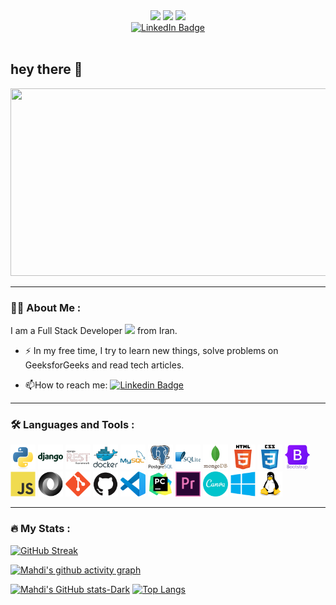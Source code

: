 <div class="row">
  <div class="column" id="header" align="center">
    <img   src="https://i.giphy.com/media/v1.Y2lkPTc5MGI3NjExdWxnbDlraDEwejFkbGRpYTZqNzJ6NWZ0aThpMXl2NTlodjVob3lpaCZlcD12MV9pbnRlcm5hbF9naWZfYnlfaWQmY3Q9Zw/oOxSXI5D2cvc6kYSvw/giphy-downsized-large.gif" width="150"/>
    <img       src="https://i.giphy.com/media/v1.Y2lkPTc5MGI3NjExcTlhYmF1ajFxc3F4YXU3b3V3OW9mbTAxczVrZHdnZHZ5aXJt  cnprZiZlcD12MV9pbnRlcm5hbF9naWZfYnlfaWQmY3Q9Zw/HscDLzkO8EOTmgkhQP/giphy.gif" width="150"/>
     <img   src="https://i.giphy.com/media/v1.Y2lkPTc5MGI3NjExeHR4ZXFheGN5Y2N4a2c3ZmwyaWQybTFza29mdjBuNjg2bHR4  Y2V0cCZlcD12MV9pbnRlcm5hbF9naWZfYnlfaWQmY3Q9Zw/wwg1suUiTbCY8H8vIA/giphy-downsized-large.gif"     width="150"/>
  </div>
  
  <div class="column" id="header" align="center">
   
  </div>
</div>
<div id="badges" align="center">
  <a href="https://www.linkedin.co/in/mahdi-fatemiy-kia/">
    <img src="https://img.shields.io/badge/LinkedIn-blue?style=for-the-badge&logo=linkedin&logoColor=white" alt="LinkedIn Badge"/>
  </a>
</div>
<div id="badges" align="center">
  <img src="https://komarev.com/ghpvc/?username=Mahdi-fatemii&style=flat-square&color=blue" alt=""/>
</div>

##                                       hey there 👋

  <div align="center">
  <img src="https://i.giphy.com/media/v1.Y2lkPTc5MGI3NjExMGo5OXhzdGdmdHAyb3YxcTJxcHJhNjR1c3lucG5hYnd3eWJnenRmYyZlcD12MV9pbnRlcm5hbF9naWZfYnlfaWQmY3Q9Zw/4rZA5D22301iMgrUNd/giphy.gif" width="600" height="300"/>
</div>

---

### :man_technologist: About Me :

I am a Full Stack Developer <img src="https://media.giphy.com/media/WUlplcMpOCEmTGBtBW/giphy.gif" width="30"> from Iran.

- :zap: In my free time, I try to learn new things, solve problems on GeeksforGeeks and read tech articles.

- :mailbox:How to reach me: [![Linkedin Badge](https://img.shields.io/badge/-MahdiFatemiykia-blue?style=flat&logo=Linkedin&logoColor=white)](https://www.linkedin.co/in/mahdi-fatemiy-kia/)

---

### :hammer_and_wrench: Languages and Tools :

[<img src="https://github.com/devicons/devicon/blob/master/icons/python/python-original.svg" title="python" alt="python" width="40" height="40"/>](https://www.python.org/)
[<img src="https://github.com/devicons/devicon/blob/master/icons/django/django-plain-wordmark.svg" title="django" alt="django" width="40" height="40"/>](https://www.djangoproject.com/)
[<img src="https://github.com/devicons/devicon/blob/master/icons/djangorest/djangorest-original.svg" title="djangorest" alt="djangorest" width="40" height="40"/>](https://www.django-rest-framework.org/)
[<img src="https://github.com/devicons/devicon/blob/master/icons/docker/docker-original-wordmark.svg" title="docker" alt="docker" width="40" height="40"/>](https://www.docker.com/)
[<img src="https://github.com/devicons/devicon/blob/master/icons/mysql/mysql-original-wordmark.svg" title="mysql" alt="mysql" width="40" height="40"/>](https://www.mysql.com/)
[<img src="https://github.com/devicons/devicon/blob/master/icons/postgresql/postgresql-original-wordmark.svg" title="postgresql" alt="postgresql" width="40" height="40"/>](https://www.postgresql.org/)
[<img src="https://github.com/devicons/devicon/blob/master/icons/sqlite/sqlite-original-wordmark.svg" title="sqlite" alt="sqlite" width="40" height="40"/>](https://www.sqlite.org/)
[<img src="https://github.com/devicons/devicon/blob/master/icons/mongodb/mongodb-original-wordmark.svg" title="mongodb" alt="mongodb" width="40" height="40"/>](https://www.mongodb.com/)
[<img src="https://github.com/devicons/devicon/blob/master/icons/html5/html5-original-wordmark.svg" title="html5" alt="html5" width="40" height="40"/>]()
[<img src="https://github.com/devicons/devicon/blob/master/icons/css3/css3-original-wordmark.svg" title="css3" alt="css3" width="40" height="40"/>]()
[<img src="https://github.com/devicons/devicon/blob/master/icons/bootstrap/bootstrap-original-wordmark.svg" title="bootstrap" alt="bootstrap" width="40" height="40"/>](https://getbootstrap.com/)
[<img src="https://github.com/devicons/devicon/blob/master/icons/javascript/javascript-original.svg" title="javascript" alt="javascript" width="40" height="40"/>]()
[<img src="https://github.com/devicons/devicon/blob/master/icons/json/json-original.svg" title="json" alt="json" width="40" height="40"/>](https://www.json.org/)
[<img src="https://github.com/devicons/devicon/blob/master/icons/git/git-original.svg" title="git" alt="git" width="40" height="40"/>](https://git-scm.com/)
[<img src="https://github.com/devicons/devicon/blob/master/icons/github/github-original.svg" title="github" alt="github" width="40" height="40"/>]()
[<img src="https://github.com/devicons/devicon/blob/master/icons/vscode/vscode-original.svg" title="vscode" alt="vscode" width="40" height="40"/>](https://code.visualstudio.com/)
[<img src="https://github.com/devicons/devicon/blob/master/icons/pycharm/pycharm-original.svg" title="pycharm" alt="pycharm" width="40" height="40"/>](https://www.jetbrains.com/pycharm/)
[<img src="https://github.com/devicons/devicon/blob/master/icons/premierepro/premierepro-original.svg" title="premierepro" alt="premierepro" width="40" height="40"/>](https://www.adobe.com/products/premiere.html)
[<img src="https://github.com/devicons/devicon/blob/master/icons/canva/canva-original.svg" title="canva" alt="canva" width="40" height="40"/>](https://www.canva.com/)
[<img src="https://github.com/devicons/devicon/blob/master/icons/windows8/windows8-original.svg" title="windows" alt="windows" width="40" height="40"/>](https://www.microsoft.com/en-us/windows)
[<img src="https://github.com/devicons/devicon/blob/master/icons/linux/linux-original.svg" title="linux" alt="linux" width="40" height="40"/>](https://www.linux.org/)

---

### :fire: My Stats :

[![GitHub Streak](https://github-readme-streak-stats.herokuapp.com?user=Mahdi-fatemii&theme=soft-green&border_radius=0&date_format=%5BY%20%5DM%20j&card_width=700&card_height=200&background=20202000&border=5353539B)](https://github.com/Mahdi-fatemii/)

[![Mahdi's github activity graph](https://github-readme-activity-graph.vercel.app/graph?username=Mahdi-fatemii&theme=github-compact)](https://github.com/Mahdi-fatemii/)

[![Mahdi's GitHub stats-Dark](https://github-readme-stats.vercel.app/api?username=Mahdi-fatemii&show_icons=true&bg_color=20202000&border_color=5353539B&text_color=B7B7B8&icon_color=00DC4D&title_color=00DC4D&ring_color=00DC4D&border_radius=0)](https://github.com/Mahdi-fatemii/)
[![Top Langs](https://github-readme-stats.vercel.app/api/top-langs/?username=Mahdi-fatemii&layout=compact&bg_color=20202000&border_color=5353539B&text_color=B7B7B8&icon_color=00DC4D&title_color=00DC4D&border_radius=0)](https://github.com/Mahdi-fatemii/)
